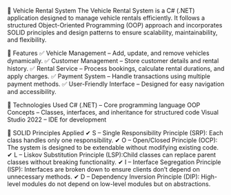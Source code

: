 🚗 Vehicle Rental System
The Vehicle Rental System is a C# (.NET) application designed to manage vehicle rentals efficiently. It follows a structured Object-Oriented Programming (OOP) approach and incorporates SOLID principles and design patterns to ensure scalability, maintainability, and flexibility.

🔹 Features
✅ Vehicle Management – Add, update, and remove vehicles dynamically.
✅ Customer Management – Store customer details and rental history.
✅ Rental Service – Process bookings, calculate rental durations, and apply charges.
✅ Payment System – Handle transactions using multiple payment methods.
✅ User-Friendly Interface – Designed for easy navigation and accessibility.

🔹 Technologies Used
C# (.NET) – Core programming language
OOP Concepts – Classes, interfaces, and inheritance for structured code
Visual Studio 2022 – IDE for development


🔹 SOLID Principles Applied
✔ S – Single Responsibility Principle (SRP): Each class handles only one responsibility.
✔ O – Open/Closed Principle (OCP): The system is designed to be extendable without modifying existing code.
✔ L – Liskov Substitution Principle (LSP):Child classes can replace parent classes without breaking functionality.
✔ I – Interface Segregation Principle (ISP): Interfaces are broken down to ensure clients don’t depend on unnecessary methods.
✔ D – Dependency Inversion Principle (DIP): High-level modules do not depend on low-level modules but on abstractions.
